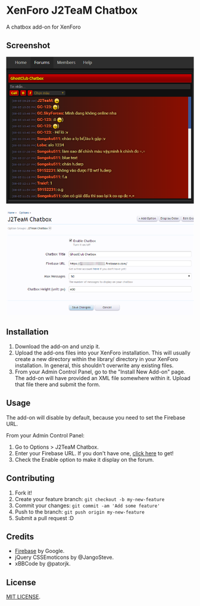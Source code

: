 # XenForo J2TeaM Chatbox

A chatbox add-on for XenForo

## Screenshot

![XenForo J2TeaM Chatbox](Screenshot-1.png)

![J2TeaM Chatbox Options](Screenshot-2.png)

## Installation

1. Download the add-on and unzip it.
2. Upload the add-ons files into your XenForo installation. This will usually create a new directory within the library/ directory in your XenForo installation. In general, this shouldn't overwrite any existing files.
3. From your Admin Control Panel, go to the "Install New Add-on" page. The add-on will have provided an XML file somewhere within it. Upload that file there and submit the form.

## Usage

The add-on will disable by default, because you need to set the Firebase URL.

From your Admin Control Panel:

1. Go to Options > J2TeaM Chatbox.
2. Enter your Firebase URL. If you don't have one, [click here](https://www.firebase.com/signup/) to get!
3. Check the Enable option to make it display on the forum.

## Contributing

1. Fork it!
2. Create your feature branch: `git checkout -b my-new-feature`
3. Commit your changes: `git commit -am 'Add some feature'`
4. Push to the branch: `git push origin my-new-feature`
5. Submit a pull request :D

## Credits

- [Firebase](https://www.firebase.com/) by Google.
- jQuery CSSEmoticons by @JangoSteve.
- xBBCode by @patorjk.

## License

[MIT LICENSE](LICENSE).